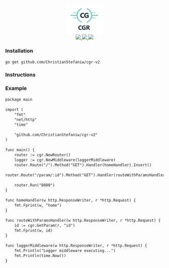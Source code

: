 <div align='center'>
	<img src='https://raw.githubusercontent.com/christianstefaniw/cgr-v2/master/assets/logo.png'>
</div>

<div align='center'>
	<a href="https://goreportcard.com/report/github.com/ChristianStefaniw/cgr-v2">
		<img src="https://goreportcard.com/badge/github.com/ChristianStefaniw/cgr-v2"/>
	</a>
	<a href="https://img.shields.io/tokei/lines/github/christianstefaniw/cgr-v2">
		<img src="https://img.shields.io/tokei/lines/github/christianstefaniw/cgr-v2">
	</a>
	<a href="https://img.shields.io/github/license/christianstefaniw/cgr-v2">
		<img src="https://img.shields.io/github/license/christianstefaniw/cgr-v2">
	</a>
</div>

### Installation
```go get github.com/ChristianStefaniw/cgr-v2```

### Instructions


### Example
```golang
package main

import (
	"fmt"
	"net/http"
	"time"

	"github.com/ChristianStefaniw/cgr-v2"
)

func main() {
	router := cgr.NewRouter()
	logger := cgr.NewMiddleware(loggerMiddleware)
	router.Route("/").Method("GET").Handler(homeHandler).Insert()
	router.Route("/param/:id").Method("GET").Handler(routeWithParamsHandler).HandlePreflight().Assign(logger).Insert()

	router.Run("8080")
}

func homeHandler(w http.ResponseWriter, r *http.Request) {
	fmt.Fprint(w, "home")
}

func routeWithParamsHandler(w http.ResponseWriter, r *http.Request) {
	id := cgr.GetParam(r, "id")
	fmt.Fprint(w, id)
}

func loggerMiddleware(w http.ResponseWriter, r *http.Request) {
	fmt.Println("Logger middleware executing...")
	fmt.Println(time.Now())
}

```
